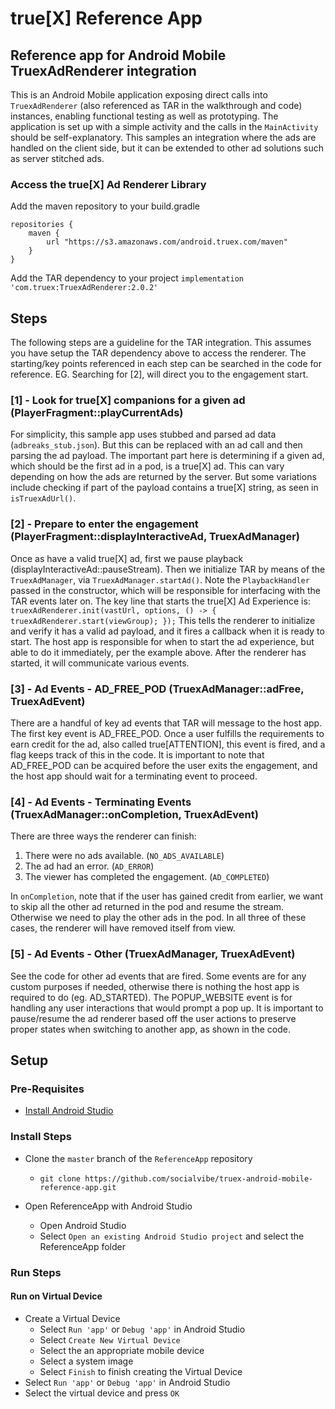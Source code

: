 # true[X] Reference App

## Reference app for Android Mobile TruexAdRenderer integration

This is an Android Mobile application exposing direct calls into `TruexAdRenderer` (also referenced as TAR in the walkthrough and code) instances, enabling functional testing as well as prototyping. The application is set up with a simple activity and the calls in the `MainActivity` should be self-explanatory.  This samples an integration where the ads are handled on the client side, but it can be extended to other ad solutions such as server stitched ads.


### Access the true[X] Ad Renderer Library
Add the maven repository to your build.gradle

```
repositories {
    maven {
        url "https://s3.amazonaws.com/android.truex.com/maven"
    }
}
```

Add the TAR dependency to your project
`implementation 'com.truex:TruexAdRenderer:2.0.2'`

## Steps
The following steps are a guideline for the TAR integration.  This assumes you have setup the TAR dependency above to access the renderer.  The starting/key points referenced in each step can be searched in the code for reference.  EG.  Searching for [2], will direct you to the engagement start.

### [1] - Look for true[X] companions for a given ad (PlayerFragment::playCurrentAds)
For simplicity, this sample app uses stubbed and parsed ad data (`adbreaks_stub.json`).  But this can be replaced with an ad call and then parsing the ad payload.  The important part here is determining if a given ad, which should be the first ad in a pod, is a true[X] ad.  This can vary depending on how the ads are returned by the server.  But some variations include checking if part of the payload contains a true[X] string, as seen in `isTruexAdUrl()`.

### [2] - Prepare to enter the engagement (PlayerFragment::displayInteractiveAd, TruexAdManager)
Once as have a valid true[X] ad, first we pause playback (displayInteractiveAd::pauseStream).  Then we initialize TAR by means of the `TruexAdManager`, via `TruexAdManager.startAd()`.  Note the `PlaybackHandler` passed in the constructor, which will be responsible for interfacing with the TAR events later on.  The key line that starts the true[X] Ad Experience is:
`truexAdRenderer.init(vastUrl, options, () -> { truexAdRenderer.start(viewGroup); });`
This tells the renderer to initialize and verify it has a valid ad payload, and it fires a callback when it is ready to start.  The host app is responsible for when to start the ad experience, but able to do it immediately, per the example above.  After the renderer has started, it will communicate various events.

### [3] - Ad Events - AD_FREE_POD (TruexAdManager::adFree, TruexAdEvent)
There are a handful of key ad events that TAR will message to the host app.  The first key event is AD_FREE_POD.  Once a user fulfills the requirements to earn credit for the ad, also called true[ATTENTION], this event is fired, and a flag keeps track of this in the code.  It is important to note that AD_FREE_POD can be acquired before the user exits the engagement, and the host app should wait for a terminating event to proceed.

### [4] - Ad Events - Terminating Events (TruexAdManager::onCompletion, TruexAdEvent)
There are three ways the renderer can finish:

1. There were no ads available. (`NO_ADS_AVAILABLE`)
2. The ad had an error. (`AD_ERROR`)
3. The viewer has completed the engagement. (`AD_COMPLETED`)

In `onCompletion`, note that if the user has gained credit from earlier, we want to skip all the other ad returned in the pod and resume the stream.  Otherwise we need to play the other ads in the pod.  In all three of these cases, the renderer will have removed itself from view.

### [5] - Ad Events - Other (TruexAdManager, TruexAdEvent)
See the code for other ad events that are fired.  Some events are for any custom purposes if needed, otherwise there is nothing the host app is required to do (eg. AD_STARTED).  The POPUP_WEBSITE event is for handling any user interactions that would prompt a pop up.  It is important to pause/resume the ad renderer based off the user actions to preserve proper states when switching to another app, as shown in the code.

## Setup

### Pre-Requisites

* [Install Android Studio](https://developer.android.com/studio/)

### Install Steps

* Clone the `master` branch of the `ReferenceApp` repository
    * `git clone https://github.com/socialvibe/truex-android-mobile-reference-app.git`

* Open ReferenceApp with Android Studio
    * Open Android Studio
    * Select `Open an existing Android Studio project` and select the ReferenceApp folder

### Run Steps

#### Run on Virtual Device
* Create a Virtual Device
    * Select `Run 'app'` or `Debug 'app'` in Android Studio
    * Select `Create New Virtual Device`
    * Select the an appropriate mobile device
    * Select a system image
    * Select `Finish` to finish creating the Virtual Device
* Select `Run 'app'` or `Debug 'app'` in Android Studio
* Select the virtual device and press `OK`